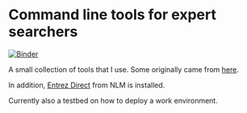 Command line tools for expert searchers
==============================================================================

[![Binder](https://mybinder.org/badge_logo.svg)](https://mybinder.org/v2/gh/knh11545/cli4es/HEAD)

A small collection of tools that I use. Some originally came from [here](https://github.com/knh11545/commandline4expertsearchers).

In addition, [Entrez Direct](https://www.ncbi.nlm.nih.gov/books/NBK179288/) from NLM is installed.

Currently also a testbed on how to deploy a work environment.


